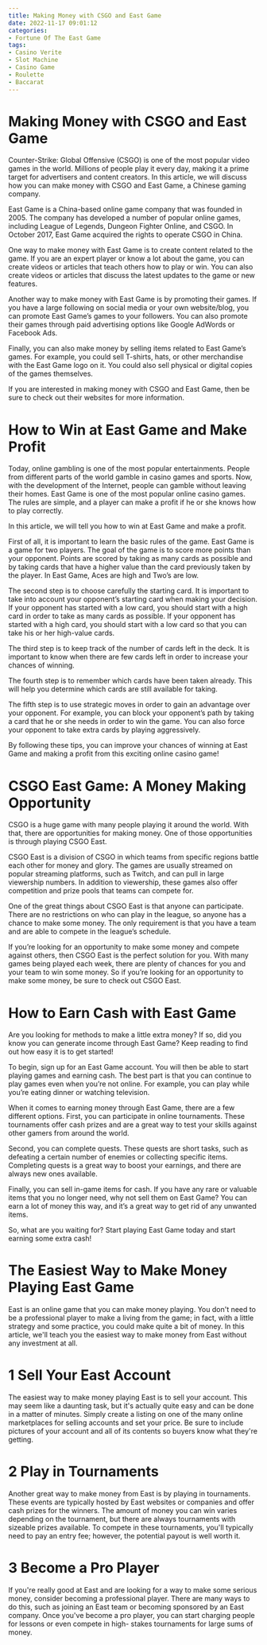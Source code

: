 ```yaml
---
title: Making Money with CSGO and East Game
date: 2022-11-17 09:01:12
categories:
- Fortune Of The East Game
tags:
- Casino Verite
- Slot Machine
- Casino Game
- Roulette
- Baccarat
---
```



#  Making Money with CSGO and East Game

Counter-Strike: Global Offensive (CSGO) is one of the most popular video games in the world. Millions of people play it every day, making it a prime target for advertisers and content creators. In this article, we will discuss how you can make money with CSGO and East Game, a Chinese gaming company.

East Game is a China-based online game company that was founded in 2005. The company has developed a number of popular online games, including League of Legends, Dungeon Fighter Online, and CSGO. In October 2017, East Game acquired the rights to operate CSGO in China.

One way to make money with East Game is to create content related to the game. If you are an expert player or know a lot about the game, you can create videos or articles that teach others how to play or win. You can also create videos or articles that discuss the latest updates to the game or new features.

Another way to make money with East Game is by promoting their games. If you have a large following on social media or your own website/blog, you can promote East Game’s games to your followers. You can also promote their games through paid advertising options like Google AdWords or Facebook Ads.

Finally, you can also make money by selling items related to East Game’s games. For example, you could sell T-shirts, hats, or other merchandise with the East Game logo on it. You could also sell physical or digital copies of the games themselves.

If you are interested in making money with CSGO and East Game, then be sure to check out their websites for more information.

#  How to Win at East Game and Make Profit

Today, online gambling is one of the most popular entertainments. People from different parts of the world gamble in casino games and sports. Now, with the development of the Internet, people can gamble without leaving their homes. East Game is one of the most popular online casino games. The rules are simple, and a player can make a profit if he or she knows how to play correctly.

In this article, we will tell you how to win at East Game and make a profit.

First of all, it is important to learn the basic rules of the game. East Game is a game for two players. The goal of the game is to score more points than your opponent. Points are scored by taking as many cards as possible and by taking cards that have a higher value than the card previously taken by the player. In East Game, Aces are high and Two’s are low.

The second step is to choose carefully the starting card. It is important to take into account your opponent’s starting card when making your decision. If your opponent has started with a low card, you should start with a high card in order to take as many cards as possible. If your opponent has started with a high card, you should start with a low card so that you can take his or her high-value cards.

The third step is to keep track of the number of cards left in the deck. It is important to know when there are few cards left in order to increase your chances of winning.

The fourth step is to remember which cards have been taken already. This will help you determine which cards are still available for taking.

The fifth step is to use strategic moves in order to gain an advantage over your opponent. For example, you can block your opponent’s path by taking a card that he or she needs in order to win the game. You can also force your opponent to take extra cards by playing aggressively.

By following these tips, you can improve your chances of winning at East Game and making a profit from this exciting online casino game!

#  CSGO East Game: A Money Making Opportunity

CSGO is a huge game with many people playing it around the world. With that, there are opportunities for making money. One of those opportunities is through playing CSGO East.

CSGO East is a division of CSGO in which teams from specific regions battle each other for money and glory. The games are usually streamed on popular streaming platforms, such as Twitch, and can pull in large viewership numbers. In addition to viewership, these games also offer competition and prize pools that teams can compete for.

One of the great things about CSGO East is that anyone can participate. There are no restrictions on who can play in the league, so anyone has a chance to make some money. The only requirement is that you have a team and are able to compete in the league’s schedule.

If you’re looking for an opportunity to make some money and compete against others, then CSGO East is the perfect solution for you. With many games being played each week, there are plenty of chances for you and your team to win some money. So if you’re looking for an opportunity to make some money, be sure to check out CSGO East.

#  How to Earn Cash with East Game

Are you looking for methods to make a little extra money? If so, did you know you can generate income through East Game? Keep reading to find out how easy it is to get started!

To begin, sign up for an East Game account. You will then be able to start playing games and earning cash. The best part is that you can continue to play games even when you’re not online. For example, you can play while you’re eating dinner or watching television.

When it comes to earning money through East Game, there are a few different options. First, you can participate in online tournaments. These tournaments offer cash prizes and are a great way to test your skills against other gamers from around the world.

Second, you can complete quests. These quests are short tasks, such as defeating a certain number of enemies or collecting specific items. Completing quests is a great way to boost your earnings, and there are always new ones available.

Finally, you can sell in-game items for cash. If you have any rare or valuable items that you no longer need, why not sell them on East Game? You can earn a lot of money this way, and it’s a great way to get rid of any unwanted items.

So, what are you waiting for? Start playing East Game today and start earning some extra cash!

#  The Easiest Way to Make Money Playing East Game

East is an online game that you can make money playing. You don't need to be a professional player to make a living from the game; in fact, with a little strategy and some practice, you could make quite a bit of money. In this article, we'll teach you the easiest way to make money from East without any investment at all.

# 1 Sell Your East Account

The easiest way to make money playing East is to sell your account. This may seem like a daunting task, but it's actually quite easy and can be done in a matter of minutes. Simply create a listing on one of the many online marketplaces for selling accounts and set your price. Be sure to include pictures of your account and all of its contents so buyers know what they're getting.

# 2 Play in Tournaments

Another great way to make money from East is by playing in tournaments. These events are typically hosted by East websites or companies and offer cash prizes for the winners. The amount of money you can win varies depending on the tournament, but there are always tournaments with sizeable prizes available. To compete in these tournaments, you'll typically need to pay an entry fee; however, the potential payout is well worth it.

# 3 Become a Pro Player

If you're really good at East and are looking for a way to make some serious money, consider becoming a professional player. There are many ways to do this, such as joining an East team or becoming sponsored by an East company. Once you've become a pro player, you can start charging people for lessons or even compete in high- stakes tournaments for large sums of money.